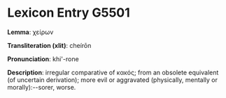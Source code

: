 # Lexicon Entry G5501

**Lemma**: χείρων

**Transliteration (xlit)**: cheírōn

**Pronunciation**: khi'-rone

**Description**:
irregular comparative of κακός; from an obsolete equivalent  (of uncertain derivation); more evil or aggravated (physically, mentally or morally):--sorer, worse.
